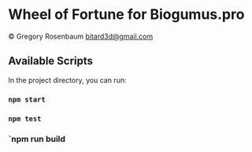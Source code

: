 # Wheel of Fortune for Biogumus.pro
&copy; Gregory Rosenbaum <bitard3d@gmail.com>
## Available Scripts
In the project directory, you can run: 
### `npm start`
### `npm test`
### `npm run build